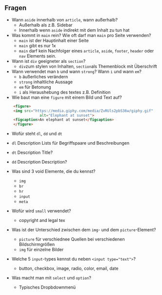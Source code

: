 ## Fragen

- Wann `aside` innerhalb von `article`, wann außerhalb?
  - Außerhalb als z.B. Sidebar
  - Innerhalb wenn `aside` indirekt mit dem Inhalt zu tun hat
- Was kommt in `main` rein? Wie oft darf man `main` pro Seite verwenden?
  - `main` ist der Hauptinhalt einer Seite
  - `main` gibt es nur 1x
  - `main` darf kein Nachfolger eines `article`, `aside`, `footer`, `header` oder `nav` Elements sein.
- Wann ist `div` geeigneter als `section`?
  - `div`zum stylen von Inhalten, `section`als Themenblock mit Überschrift
- Wann verwendet man `b` und wann `strong`? Wann `i` und wann `em`?
  - `b` äußerliches verändern
  - `strong` inhaltliche Aussage
  - `em` für Betonung
  - `i` als Heraushebung des textes z.B. Definition
- Wie baut man eine `figure` mit einem Bild und Text auf?

```HTML
    <figure>
    <img src="https://media.giphy.com/media/ZvRUls2pbS36w/giphy.gif"
                alt="Elephant at sunset">
    <figcaption>An elephant at sunset</figcaption>
    </figure>
```

- Wofür steht `dl`, `dd` und `dt`
- `dl` Description Lists für Begriffspaare und Beschreibungen
- `dt` Description Title?
- `dd` Description Description?

- Was sind 3 void Elemente, die du kennst?
  - `img`
  - `br`
  - `hr`
  - `input`
  - `meta`
- Wofür wird `small` verwendet?

  - copyright and legal tex

- Was ist der Unterschied zwischen dem `img`- und dem `picture`-Element?
  - `picture` für verschiednee Quellen bei verschiedenen Bildschirmgrößen
  - `img` für einzelne Bilder
- Welche 5 `input`-types kennst du neben `<input type="text">`?
  - button, checkbox, image, radio, color, email, date
- Was macht man mit `select` und `option`?
  - Typisches Dropbdownmenü

```

```

